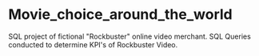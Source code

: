 # Movie_choice_around_the_world
SQL project of fictional "Rockbuster" online video merchant. SQL Queries conducted to determine KPI's of Rockbuster Video. 
